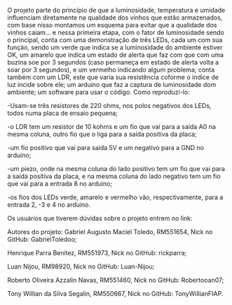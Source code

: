 O projeto parte do princípio de que a luminosidade, temperatura e umidade influenciam diretamente na qualidade dos vinhos que estão armazenados, com base nisso montamos um esquema para evitar que a qualidade dos vinhos caiam... e nessa primeira etapa, com o fator de luminosidade sendo o principal, conta com uma demonstração de três LEDs, cada um com sua função, sendo um verde que indica se a luminosidade do ambiente estiver OK, um amarelo que indica um estado de alerta que faz com que com uma buzina soe por 3 segundos (caso permaneça em estado de alerta volta a soar por 3 segundos), e um vermelho indicando algum problema; conta também com um LDR, este que varia sua resistência coforme o indice de luz incide sobre ele; um arduino que faz a captura de luminosidade dom ambiente; um software para usar o código.
Como reproduzi-lo: 

-Usam-se três resistores de 220 ohms, nos polos negativos dos LEDs, todos numa placa de ensaio pequena; 

-o LDR tem um resistor de 10 kohms e um fio que vai para a saída A0 na mesma coluna, outro fio que o liga para a saída positiva da placa;

-um fio positivo que vai para saída 5V e um negativo para a GND no arduino;

-um piezo, onde na mesma coluna do lado positivo tem um fio que vai para a saída positiva da placa, e na mesma coluna do lado negativo tem um fio que vai para a entrada 8 no arduino;

-os fios dos LEDs verde, amarelo e vermelho vão, respectivamente, para a entrada 2, -3 e 4 no arduino.

Os usuários que tiverem dúvidas sobre o projeto entrem no link: 

Autores do projeto: Gabriel Augusto Maciel Toledo, RM551654, Nick no GitHub: GabrielToledoo;

Henrique Parra Benitez, RM551973, Nick no GitHub: rickparra; 

Luan Nijou, RM98920, Nick no GitHub: Luan-Nijou;

Roberto Oliveira Azzalin Navas, RM551460, Nick no GitHub: Robertooan07;

Tony Willian da Silva Segalin, RM550667, Nick no GitHub: TonyWillianFIAP.